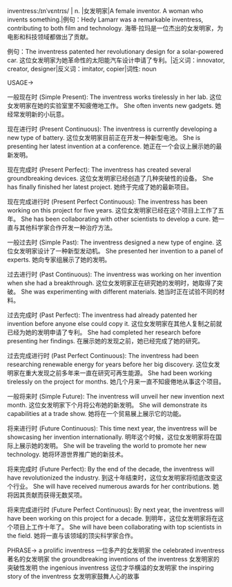 inventress:/ɪnˈvɛntrɪs/ | n. |女发明家|A female inventor.  A woman who invents something.|例句：Hedy Lamarr was a remarkable inventress, contributing to both film and technology.  海蒂·拉玛是一位杰出的女发明家，为电影和科技领域都做出了贡献。

例句：The inventress patented her revolutionary design for a solar-powered car.  这位女发明家为她革命性的太阳能汽车设计申请了专利。|近义词：innovator, creator, designer|反义词：imitator, copier|词性: noun


USAGE->

一般现在时 (Simple Present):
The inventress works tirelessly in her lab.  这位女发明家在她的实验室里不知疲倦地工作。
She often invents new gadgets. 她经常发明新的小玩意。

现在进行时 (Present Continuous):
The inventress is currently developing a new type of battery.  这位女发明家目前正在开发一种新型电池。
She is presenting her latest invention at a conference. 她正在一个会议上展示她的最新发明。

现在完成时 (Present Perfect):
The inventress has created several groundbreaking devices.  这位女发明家已经创造了几种突破性的设备。
She has finally finished her latest project. 她终于完成了她的最新项目。

现在完成进行时 (Present Perfect Continuous):
The inventress has been working on this project for five years.  这位女发明家已经在这个项目上工作了五年。
She has been collaborating with other scientists to develop a cure. 她一直与其他科学家合作开发一种治疗方法。

一般过去时 (Simple Past):
The inventress designed a new type of engine.  这位女发明家设计了一种新型发动机。
She presented her invention to a panel of experts.  她向专家组展示了她的发明。


过去进行时 (Past Continuous):
The inventress was working on her invention when she had a breakthrough.  这位女发明家正在研究她的发明时，她取得了突破。
She was experimenting with different materials. 她当时正在试验不同的材料。


过去完成时 (Past Perfect):
The inventress had already patented her invention before anyone else could copy it.  这位女发明家在其他人复制之前就已经为她的发明申请了专利。
She had completed her research before presenting her findings. 在展示她的发现之前，她已经完成了她的研究。


过去完成进行时 (Past Perfect Continuous):
The inventress had been researching renewable energy for years before her big discovery.  这位女发明家在重大发现之前多年来一直在研究可再生能源。
She had been working tirelessly on the project for months. 她几个月来一直不知疲倦地从事这个项目。


一般将来时 (Simple Future):
The inventress will unveil her new invention next month.  这位女发明家下个月将公布她的新发明。
She will demonstrate its capabilities at a trade show. 她将在一个贸易展上展示它的功能。


将来进行时 (Future Continuous):
This time next year, the inventress will be showcasing her invention internationally. 明年这个时候，这位女发明家将在国际上展示她的发明。
She will be traveling the world to promote her new technology. 她将环游世界推广她的新技术。


将来完成时 (Future Perfect):
By the end of the decade, the inventress will have revolutionized the industry. 到这十年结束时，这位女发明家将彻底改变这个行业。
She will have received numerous awards for her contributions. 她将因其贡献而获得无数奖项。


将来完成进行时 (Future Perfect Continuous):
By next year, the inventress will have been working on this project for a decade. 到明年，这位女发明家将在这个项目上工作十年了。
She will have been collaborating with top scientists in the field. 她将一直与该领域的顶尖科学家合作。


PHRASE->
a prolific inventress  一位多产的女发明家
the celebrated inventress  著名的女发明家
the groundbreaking inventions of the inventress 女发明家的突破性发明
the ingenious inventress  这位才华横溢的女发明家
the inspiring story of the inventress 女发明家鼓舞人心的故事
